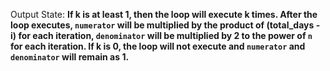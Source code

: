 Output State: **If k is at least 1, then the loop will execute k times. After the loop executes, `numerator` will be multiplied by the product of (total_days - i) for each iteration, `denominator` will be multiplied by 2 to the power of `n` for each iteration. If k is 0, the loop will not execute and `numerator` and `denominator` will remain as 1.**